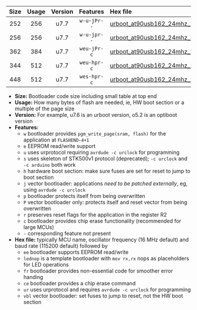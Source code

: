 |Size|Usage|Version|Features|Hex file|
|:-:|:-:|:-:|:-:|:--|
|252|256|u7.7|`w-u-jPr--`|[urboot_at90usb162_24mhz_230400bps_lednop_ur_vbl.hex](https://raw.githubusercontent.com/stefanrueger/urboot.hex/main/mcus/at90usb162/fcpu_24mhz/230400_bps/urboot_at90usb162_24mhz_230400bps_lednop_ur_vbl.hex)|
|256|256|u7.7|`w-u-jpr--`|[urboot_at90usb162_24mhz_230400bps_lednop_fr_ur_vbl.hex](https://raw.githubusercontent.com/stefanrueger/urboot.hex/main/mcus/at90usb162/fcpu_24mhz/230400_bps/urboot_at90usb162_24mhz_230400bps_lednop_fr_ur_vbl.hex)|
|362|384|u7.7|`weu-jPr-c`|[urboot_at90usb162_24mhz_230400bps_ee_lednop_fr_ce_ur_vbl.hex](https://raw.githubusercontent.com/stefanrueger/urboot.hex/main/mcus/at90usb162/fcpu_24mhz/230400_bps/urboot_at90usb162_24mhz_230400bps_ee_lednop_fr_ce_ur_vbl.hex)|
|344|512|u7.7|`weu-hpr-c`|[urboot_at90usb162_24mhz_230400bps_ee_lednop_fr_ce_ur.hex](https://raw.githubusercontent.com/stefanrueger/urboot.hex/main/mcus/at90usb162/fcpu_24mhz/230400_bps/urboot_at90usb162_24mhz_230400bps_ee_lednop_fr_ce_ur.hex)|
|448|512|u7.7|`wes-hpr-c`|[urboot_at90usb162_24mhz_230400bps_ee_lednop_fr_ce.hex](https://raw.githubusercontent.com/stefanrueger/urboot.hex/main/mcus/at90usb162/fcpu_24mhz/230400_bps/urboot_at90usb162_24mhz_230400bps_ee_lednop_fr_ce.hex)|

- **Size:** Bootloader code size including small table at top end
- **Usage:** How many bytes of flash are needed, ie, HW boot section or a multiple of the page size
- **Version:** For example, u7.6 is an urboot version, o5.2 is an optiboot version
- **Features:**
  + `w` bootloader provides `pgm_write_page(sram, flash)` for the application at `FLASHEND-4+1`
  + `e` EEPROM read/write support
  + `u` uses urprotocol requiring `avrdude -c urclock` for programming
  + `s` uses skeleton of STK500v1 protocol (deprecated); `-c urclock` and `-c arduino` both work
  + `h` hardware boot section: make sure fuses are set for reset to jump to boot section
  + `j` vector bootloader: applications *need to be patched externally*, eg, using `avrdude -c urclock`
  + `p` bootloader protects itself from being overwritten
  + `P` vector bootloader only: protects itself and reset vector from being overwritten
  + `r` preserves reset flags for the application in the register R2
  + `c` bootloader provides chip erase functionality (recommended for large MCUs)
  + `-` corresponding feature not present
- **Hex file:** typically MCU name, oscillator frequency (16 MHz default) and baud rate (115200 default) followed by
  + `ee` bootloader supports EEPROM read/write
  + `lednop` is a template bootloader with `mov rx,rx` nops as placeholders for LED operations
  + `fr` bootloader provides non-essential code for smoother error handing
  + `ce` bootloader provides a chip erase command
  + `ur` uses urprotocol and requires `avrdude -c urclock` for programming
  + `vbl` vector bootloader: set fuses to jump to reset, not the HW boot section
